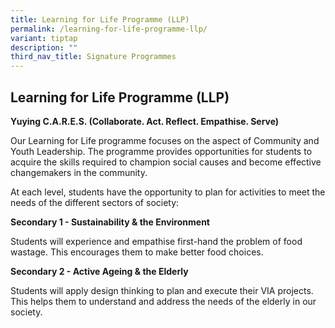 ```yaml
---
title: Learning for Life Programme (LLP)
permalink: /learning-for-life-programme-llp/
variant: tiptap
description: ""
third_nav_title: Signature Programmes
---
```

<h2>Learning for Life Programme (LLP)</h2>
<p><strong>Yuying C.A.R.E.S. (Collaborate. Act. Reflect. Empathise. Serve) </strong>
</p>
<p>Our Learning for Life programme focuses on the aspect of Community and
Youth Leadership. The programme provides opportunities for students to
acquire the skills required to champion social causes and become effective
changemakers in the community.</p>
<p>At each level, students have the opportunity to plan for activities to
meet the needs of the different sectors of society:</p>
<p><strong>Secondary 1 - Sustainability &amp; the Environment</strong>
</p>
<p>Students will experience and empathise first-hand the problem of food
wastage. This encourages them to make better food choices.</p>
<p><strong>Secondary 2 - Active Ageing &amp; the Elderly</strong>
</p>
<p>Students will apply design thinking to plan and execute their VIA projects.
This helps them to understand and address the needs of the elderly in our
society.</p>
<p></p>